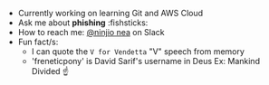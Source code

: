 - Currently working on learning Git and AWS Cloud
- Ask me about **phishing** :fishsticks:
- How to reach me: [@ninjio nea](https://getjobber.slack.com/team/U07EPMSKDCL) on Slack
- Fun fact/s:
  - I can quote the `V for Vendetta` "V" speech from memory
  - 'freneticpony' is David Sarif's username in Deus Ex: Mankind Divided ☝️
